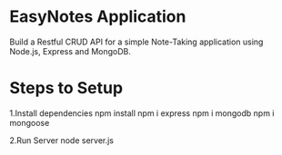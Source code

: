 # EasyNotes Application
Build a Restful CRUD API for a simple Note-Taking application using Node.js, Express and MongoDB.

# Steps to Setup

1.Install dependencies
npm install
npm i express
npm  i mongodb
npm i mongoose

2.Run Server
node server.js

